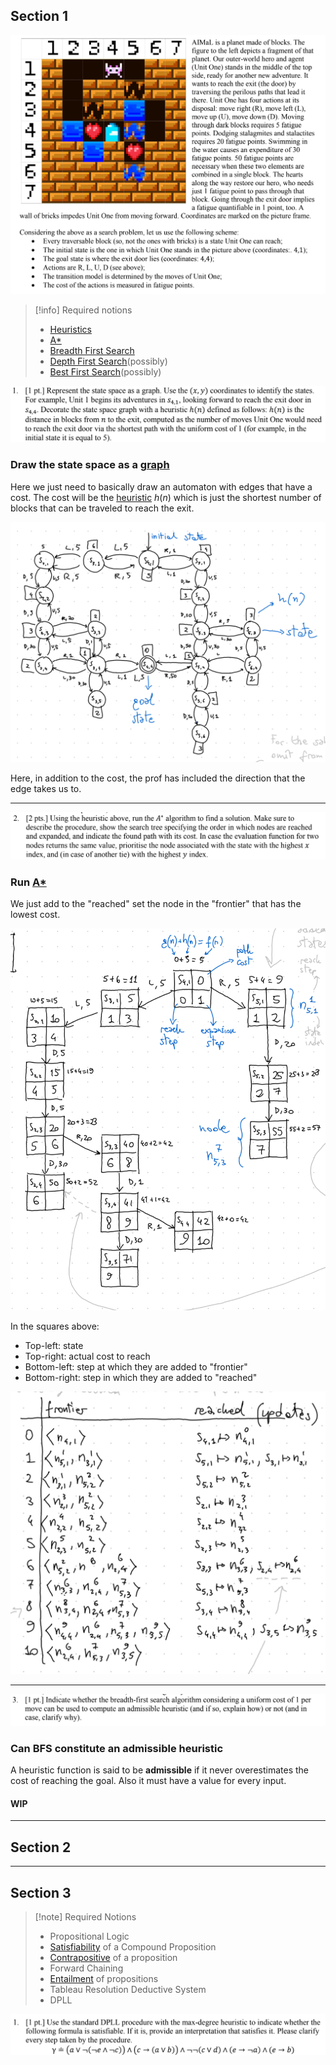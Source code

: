 ## Section 1

![](../z_images/Pasted%20image%2020230707152459.png)

> [!info] Required notions
> - [Heuristics](../Artificial%20Intelligence/Heuristics.md)
> - [A*](../Artificial%20Intelligence/A-star.md)
> - [Breadth First Search](../Artificial%20Intelligence/BFS.md) 
> - [Depth First Search](../Artificial%20Intelligence/DFS.md)(possibly)
> - [Best First Search](../Artificial%20Intelligence/Best-first%20search.md)(possibly) 


![](../z_images/Pasted%20image%2020230707152607.png)


### Draw the state space as a [graph](../Artificial%20Intelligence/Graph.md)

Here we just need to basically draw an automaton with edges that have a cost.
The cost will be the [heuristic](../Artificial%20Intelligence/Heuristics.md) $h(n)$ which is just the shortest number of blocks that can be traveled to reach the exit.

![](../z_images/Pasted%20image%2020230707154807.png)

Here, in addition to the cost, the prof has included the direction that the edge takes us to.

---


![](../z_images/Pasted%20image%2020230708172755.png)


### Run [A*](../Artificial%20Intelligence/A-star.md)

We just add to the "reached" set the node in the "frontier" that has the lowest cost.

![](../z_images/Pasted%20image%2020230707184827.png)

In the squares above:
- Top-left: state
- Top-right: actual cost to reach
- Bottom-left: step at which they are added to "frontier"
- Bottom-right: step in which they are added to "reached"


![](../z_images/Pasted%20image%2020230707184842.png)

---


![](../z_images/Pasted%20image%2020230708172845.png)


### Can BFS constitute an admissible heuristic

A heuristic function is said to be **admissible** if it never overestimates the cost of reaching the goal. Also it must have a value for every input.

#### WIP

---


## Section 2



---


## Section 3

> [!note] Required Notions
> - Propositional Logic
> - [Satisfiability](../Artificial%20Intelligence/Propositional%20Satisfiability.md) of a Compound Proposition
> - [Contrapositive](../Artificial%20Intelligence/Logical%20Equivalence.md) of a proposition
> - Forward Chaining
> - [Entailment](../Artificial%20Intelligence/Propositional%20Satisfiability.md) of propositions
> - Tableau Resolution Deductive System
> - DPLL


![](../z_images/Pasted%20image%2020230708173131.png)

